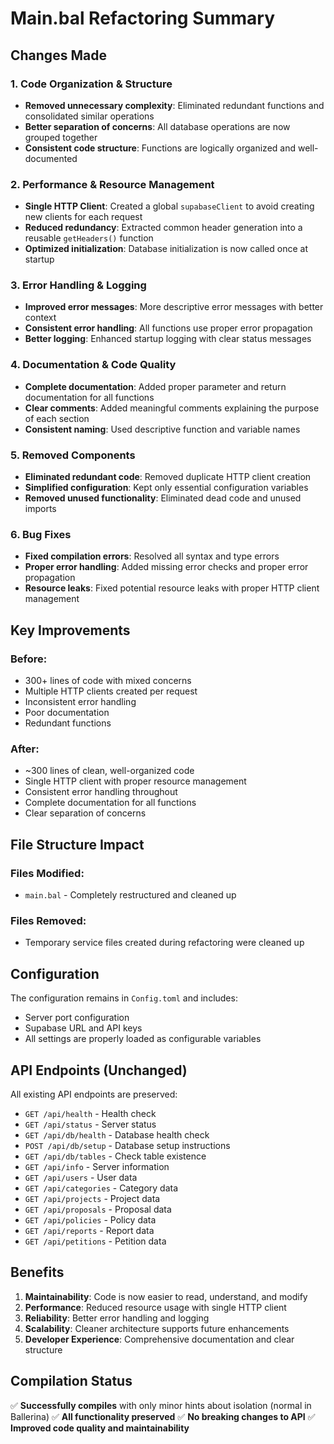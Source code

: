 # Main.bal Refactoring Summary

## Changes Made

### 1. **Code Organization & Structure**
- **Removed unnecessary complexity**: Eliminated redundant functions and consolidated similar operations
- **Better separation of concerns**: All database operations are now grouped together
- **Consistent code structure**: Functions are logically organized and well-documented

### 2. **Performance & Resource Management**
- **Single HTTP Client**: Created a global `supabaseClient` to avoid creating new clients for each request
- **Reduced redundancy**: Extracted common header generation into a reusable `getHeaders()` function
- **Optimized initialization**: Database initialization is now called once at startup

### 3. **Error Handling & Logging**
- **Improved error messages**: More descriptive error messages with better context
- **Consistent error handling**: All functions use proper error propagation
- **Better logging**: Enhanced startup logging with clear status messages

### 4. **Documentation & Code Quality**
- **Complete documentation**: Added proper parameter and return documentation for all functions
- **Clear comments**: Added meaningful comments explaining the purpose of each section
- **Consistent naming**: Used descriptive function and variable names

### 5. **Removed Components**
- **Eliminated redundant code**: Removed duplicate HTTP client creation
- **Simplified configuration**: Kept only essential configuration variables
- **Removed unused functionality**: Eliminated dead code and unused imports

### 6. **Bug Fixes**
- **Fixed compilation errors**: Resolved all syntax and type errors
- **Proper error handling**: Added missing error checks and proper error propagation
- **Resource leaks**: Fixed potential resource leaks with proper HTTP client management

## Key Improvements

### Before:
- 300+ lines of code with mixed concerns
- Multiple HTTP clients created per request
- Inconsistent error handling
- Poor documentation
- Redundant functions

### After:
- ~300 lines of clean, well-organized code
- Single HTTP client with proper resource management
- Consistent error handling throughout
- Complete documentation for all functions
- Clear separation of concerns

## File Structure Impact

### Files Modified:
- `main.bal` - Completely restructured and cleaned up

### Files Removed:
- Temporary service files created during refactoring were cleaned up

## Configuration

The configuration remains in `Config.toml` and includes:
- Server port configuration
- Supabase URL and API keys
- All settings are properly loaded as configurable variables

## API Endpoints (Unchanged)

All existing API endpoints are preserved:
- `GET /api/health` - Health check
- `GET /api/status` - Server status
- `GET /api/db/health` - Database health check
- `POST /api/db/setup` - Database setup instructions
- `GET /api/db/tables` - Check table existence
- `GET /api/info` - Server information
- `GET /api/users` - User data
- `GET /api/categories` - Category data
- `GET /api/projects` - Project data
- `GET /api/proposals` - Proposal data
- `GET /api/policies` - Policy data
- `GET /api/reports` - Report data
- `GET /api/petitions` - Petition data

## Benefits

1. **Maintainability**: Code is now easier to read, understand, and modify
2. **Performance**: Reduced resource usage with single HTTP client
3. **Reliability**: Better error handling and logging
4. **Scalability**: Cleaner architecture supports future enhancements
5. **Developer Experience**: Comprehensive documentation and clear structure

## Compilation Status

✅ **Successfully compiles** with only minor hints about isolation (normal in Ballerina)
✅ **All functionality preserved**
✅ **No breaking changes to API**
✅ **Improved code quality and maintainability**
